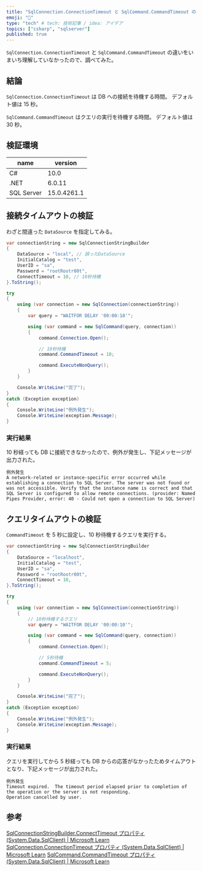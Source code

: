 ```yaml
---
title: "SqlConnection.ConnectionTimeout と SqlCommand.CommandTimeout の違い"
emoji: "🎃"
type: "tech" # tech: 技術記事 / idea: アイデア
topics: ["csharp", "sqlserver"]
published: true
---
```


`SqlConnection.ConnectionTimeout` と `SqlCommand.CommandTimeout` の違いをいまいち理解していなかったので、調べてみた。

## 結論

`SqlConnection.ConnectionTimeout` は DB への接続を待機する時間。
デフォルト値は 15 秒。

`SqlCommand.CommandTimeout` はクエリの実行を待機する時間。
デフォルト値は 30 秒。

## 検証環境

|name|version|
|---|---|
|C#|10.0|
|.NET|6.0.11|
|SQL Server|15.0.4261.1|


## 接続タイムアウトの検証

わざと間違った `DataSource` を指定してみる。

```cs
var connectionString = new SqlConnectionStringBuilder
{
    DataSource = "local", // 誤ったDataSource
    InitialCatalog = "test",
    UserID = "sa",
    Password = "rootRootr00t",
    ConnectTimeout = 10, // 10秒待機
}.ToString();

try
{
    using (var connection = new SqlConnection(connectionString))
    {
        var query = "WAITFOR DELAY '00:00:10'";

        using (var command = new SqlCommand(query, connection))
        {
            command.Connection.Open();

            // 10秒待機
            command.CommandTimeout = 10;

            command.ExecuteNonQuery();
        }
    }

    Console.WriteLine("完了");
}
catch (Exception exception)
{
    Console.WriteLine("例外発生");
    Console.WriteLine(exception.Message);
}
```

### 実行結果

10 秒経っても DB に接続できなかったので、例外が発生し、下記メッセージが出力された。

```
例外発生
A network-related or instance-specific error occurred while establishing a connection to SQL Server. The server was not found or was not accessible. Verify that the instance name is correct and that SQL Server is configured to allow remote connections. (provider: Named Pipes Provider, error: 40 - Could not open a connection to SQL Server)
```

## クエリタイムアウトの検証

`CommandTimeout` を 5 秒に設定し、10 秒待機するクエリを実行する。

```cs
var connectionString = new SqlConnectionStringBuilder
{
    DataSource = "localhost",
    InitialCatalog = "test",
    UserID = "sa",
    Password = "rootRootr00t",
    ConnectTimeout = 10,
}.ToString();

try
{
    using (var connection = new SqlConnection(connectionString))
    {
        // 10秒待機するクエリ
        var query = "WAITFOR DELAY '00:00:10'";

        using (var command = new SqlCommand(query, connection))
        {
            command.Connection.Open();

            // 5秒待機
            command.CommandTimeout = 5;

            command.ExecuteNonQuery();
        }
    }

    Console.WriteLine("完了");
}
catch (Exception exception)
{
    Console.WriteLine("例外発生");
    Console.WriteLine(exception.Message);
}
```

### 実行結果

クエリを実行してから 5 秒経っても DB からの応答がなかったためタイムアウトとなり、下記メッセージが出力された。

```
例外発生
Timeout expired.  The timeout period elapsed prior to completion of the operation or the server is not responding.
Operation cancelled by user.
```

## 参考

[SqlConnectionStringBuilder.ConnectTimeout プロパティ (System.Data.SqlClient) | Microsoft Learn](https://learn.microsoft.com/ja-jp/dotnet/api/system.data.sqlclient.sqlconnectionstringbuilder.connecttimeout?view=dotnet-plat-ext-7.0)
[SqlConnection.ConnectionTimeout プロパティ (System.Data.SqlClient) | Microsoft Learn](https://learn.microsoft.com/ja-jp/dotnet/api/system.data.sqlclient.sqlconnection.connectiontimeout?view=dotnet-plat-ext-7.0)
[SqlCommand.CommandTimeout プロパティ (System.Data.SqlClient) | Microsoft Learn](https://learn.microsoft.com/ja-jp/dotnet/api/system.data.sqlclient.sqlcommand.commandtimeout?view=dotnet-plat-ext-7.0)